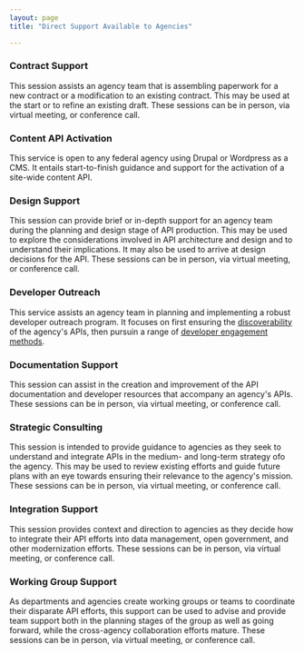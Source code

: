 ```yaml
---
layout: page
title: "Direct Support Available to Agencies"

---
```



### Contract Support 
This session assists an agency team that is assembling paperwork for a new contract or a modification to an existing contract.  This may be used at the start or to refine an existing draft.  These sessions can be in person, via virtual meeting, or conference call.

### Content API Activation 
This service is open to any federal agency using Drupal or Wordpress as a CMS.  It entails start-to-finish guidance and support for the activation of a site-wide content API.  

### Design Support

This session can provide brief or in-depth support for an agency team during the planning and design stage of API production.  This may be used to explore the considerations involved in API architecture and design and to understand their implications.  It may also be used to arrive at design decisions for the API.  These sessions can be in person, via virtual meeting, or conference call.

### Developer Outreach

This service assists an agency team in planning and implementing a robust developer outreach program.  It focuses on first ensuring the [discoverability](http://18f.github.io/API-All-the-X/pages/ensuring_discoverability-a_guide) of the agency's APIs, then pursuin a range of [developer engagement methods](http://18f.github.io/API-All-the-X/pages/developer_engagement-a_model).  


### Documentation Support 

This session can assist in the creation and improvement of the API documentation and developer resources that accompany an agency's APIs.  These sessions can be in person, via virtual meeting, or conference call.

### Strategic Consulting 

This session is intended to provide guidance to agencies as they seek to understand and integrate APIs in the medium- and long-term strategy ofo the agency.  This may be used to review existing efforts and guide future plans with an eye towards ensuring their relevance to the agency's mission.  These sessions can be in person, via virtual meeting, or conference call.

### Integration Support 

This session provides context and direction to agencies as they decide how to integrate their API efforts into data management, open government, and other modernization efforts.   These sessions can be in person, via virtual meeting, or conference call.

### Working Group Support 

As departments and agencies create working groups or teams to coordinate their disparate API efforts, this support can be used to advise and provide team support both in the planning stages of the group as well as going forward, while the cross-agency collaboration efforts mature.  These sessions can be in person, via virtual meeting, or conference call.


